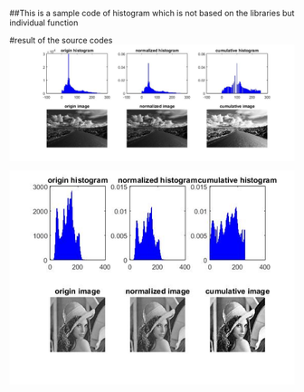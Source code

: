 ##This is a sample code of histogram which is not based on the libraries but individual function

#result of the source codes
![scenery_result.jpg](scenery_result.jpg)

![lena_result.jpg](lena_result.jpg)
